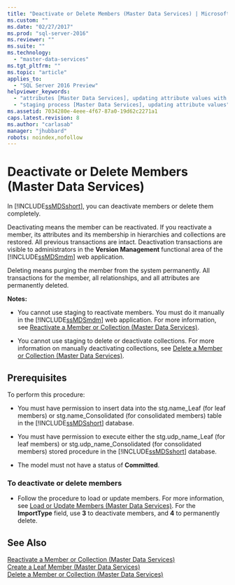 ```yaml
---
title: "Deactivate or Delete Members (Master Data Services) | Microsoft Docs"
ms.custom: ""
ms.date: "02/27/2017"
ms.prod: "sql-server-2016"
ms.reviewer: ""
ms.suite: ""
ms.technology: 
  - "master-data-services"
ms.tgt_pltfrm: ""
ms.topic: "article"
applies_to: 
  - "SQL Server 2016 Preview"
helpviewer_keywords: 
  - "attributes [Master Data Services], updating attribute values with staging"
  - "staging process [Master Data Services], updating attribute values"
ms.assetid: 7034280e-4eee-4f67-87a0-19d62c2271a1
caps.latest.revision: 8
ms.author: "carlasab"
manager: "jhubbard"
robots: noindex,nofollow
---
```

# Deactivate or Delete Members (Master Data Services)
  In [!INCLUDE[ssMDSshort](../a9notintoc/includes/ssmdsshort-md.md)], you can deactivate members or delete them completely.  
  
 Deactivating means the member can be reactivated. If you reactivate a member, its attributes and its membership in hierarchies and collections are restored. All previous transactions are intact. Deactivation transactions are visible to administrators in the **Version Management** functional area of the [!INCLUDE[ssMDSmdm](../a9notintoc/includes/ssmdsmdm-md.md)] web application.  
  
 Deleting means purging the member from the system permanently. All transactions for the member, all relationships, and all attributes are permanently deleted.  
  
 **Notes:**  
  
-   You cannot use staging to reactivate members. You must do it manually in the [!INCLUDE[ssMDSmdm](../a9notintoc/includes/ssmdsmdm-md.md)] web application. For more information, see [Reactivate a Member or Collection &#40;Master Data Services&#41;](../master-data-services/reactivate-a-member-or-collection-master-data-services.md).  
  
-   You cannot use staging to delete or deactivate collections. For more information on manually deactivating collections, see [Delete a Member or Collection &#40;Master Data Services&#41;](../master-data-services/delete-a-member-or-collection-master-data-services.md).  
  
## Prerequisites  
 To perform this procedure:  
  
-   You must have permission to insert data into the stg.name_Leaf (for leaf members) or stg.name_Consolidated (for consolidated members) table in the [!INCLUDE[ssMDSshort](../a9notintoc/includes/ssmdsshort-md.md)] database.  
  
-   You must have permission to execute either the stg.udp_name_Leaf (for leaf members) or stg.udp_name_Consolidated (for consolidated members) stored procedure in the [!INCLUDE[ssMDSshort](../a9notintoc/includes/ssmdsshort-md.md)] database.  
  
-   The model must not have a status of **Committed**.  
  
### To deactivate or delete members  
  
-   Follow the procedure to load or update members. For more information, see [Load or Update Members &#40;Master Data Services&#41;](../a9retired/load-or-update-members-master-data-services.md). For the **ImportType** field, use **3** to deactivate members, and **4** to permanently delete.  
  
## See Also  
 [Reactivate a Member or Collection &#40;Master Data Services&#41;](../master-data-services/reactivate-a-member-or-collection-master-data-services.md)   
 [Create a Leaf Member &#40;Master Data Services&#41;](../master-data-services/create-a-leaf-member-master-data-services.md)   
 [Delete a Member or Collection &#40;Master Data Services&#41;](../master-data-services/delete-a-member-or-collection-master-data-services.md)  
  
  